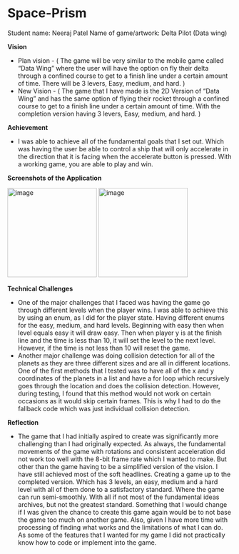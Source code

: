 # Space-Prism

Student name: Neeraj Patel
Name of game/artwork: Delta Pilot (Data wing)

**Vision**
- Plan vision - ( The game will be very similar to the mobile game called “Data Wing” where the user will have the 
  option on fly their delta through a confined course to get to a finish line under a certain amount of time. There will be 3 levers,
  Easy, medium, and hard. )
- New Vision - ( The game that I have made is the 2D Version of “Data Wing” and has the same option of flying their rocket through a 
  confined course to get to a finish line under a certain amount of time. With the completion version having 3 levers, Easy, medium, 
  and hard. )

**Achievement**
- I was able to achieve all of the fundamental goals that I set out. Which was having the user be able to control a ship that 
  will only accelerate in the direction that it is facing when the accelerate button is pressed. With a working game, you are able to 
  play and win.

**Screenshots of the Application**

<img width="200" alt="image" src="https://github.com/neerajpatel1234/Space-Prism/assets/114114241/43aa33b3-476f-4bfc-8eaa-38d7552fcc84">
<img width="200" alt="image" src="https://github.com/neerajpatel1234/Space-Prism/assets/114114241/aece30d0-7f1b-4314-9585-2355bbafaedf">


**Technical Challenges**
- One of the major challenges that I faced was having the game go through different levels when the player wins. I was able to achieve 
  this by using an enum, as I did for the player state. Having different enums for the easy, medium, and hard levels. 
  Beginning with easy then when level equals easy it will draw easy. Then when player y is at the finish line and the time is less than 10,
  it will set the level to the next level. However, if the time is not less than 10 will reset the game. 
- Another major challenge was doing collision detection for all of the planets as they are three different sizes and are all in different 
  locations. One of the first methods that I tested was to have all of the x and y coordinates of the planets in a list and have a for 
  loop which recursively goes through the location and does the collision detection. However, during testing, I found that this method 
  would not work on certain occasions as it would skip certain frames. This is why I had to do the fallback code which was just individual 
  collision detection. 

**Reflection**
- The game that I had initially aspired to create was significantly more challenging than I had originally expected. 
  As always, the fundamental movements of the game with rotations and consistent acceleration did not work too well with the 8-bit 
  frame rate which I wanted to make. But other than the game having to be a simplified version of the vision. I have still achieved most 
  of the soft headlines. Creating a game up to the completed version. Which has 3 levels, an easy, medium and a hard level with all of them 
  done to a satisfactory standard. Where the game can run semi-smoothly. With all if not most of the fundamental ideas archives, 
  but not the greatest standard. Something that I would change if I was given the chance to create this game again would be to not base 
  the game too much on another game. Also, given I have more time with processing of finding what works and the limitations of what I can do. 
  As some of the features that I wanted for my game I did not practically know how to code or implement into the game.   
